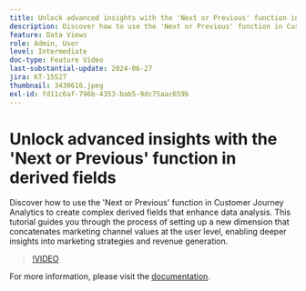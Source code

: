 ```yaml
---
title: Unlock advanced insights with the 'Next or Previous' function in derived fields
description: Discover how to use the 'Next or Previous' function in Customer Journey Analytics to create complex derived fields that enhance data analysis. This tutorial guides you through the process of setting up a new dimension that concatenates marketing channel values at the user level, enabling deeper insights into marketing strategies and revenue generation.
feature: Data Views
role: Admin, User
level: Intermediate
doc-type: Feature Video
last-substantial-update: 2024-06-27
jira: KT-15527
thumbnail: 3430616.jpeg
exl-id: fd11c6af-796b-4353-bab5-9dc75aac659b
---
```

# Unlock advanced insights with the 'Next or Previous' function in derived fields

Discover how to use the 'Next or Previous' function in Customer Journey Analytics to create complex derived fields that enhance data analysis. This tutorial guides you through the process of setting up a new dimension that concatenates marketing channel values at the user level, enabling deeper insights into marketing strategies and revenue generation.

>[!VIDEO](https://video.tv.adobe.com/v/3430616/?learn=on)

For more information, please visit the [documentation](https://experienceleague.adobe.com/en/docs/analytics-platform/using/cja-dataviews/derived-fields).
